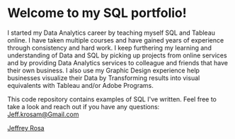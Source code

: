 # Welcome to my SQL portfolio!

I started my Data Analytics career by teaching myself SQL and Tableau online. I have taken multiple courses and have gained years of experience through consistency and hard work. I keep furthering my learning and understanding of Data and SQL by picking up projects from online services and by providing Data Analytics services to colleague and friends that have their own business. I also use my Graphic Design experience help businesses visualize their Data by Transforming results into visual equivalents with Tableau and/or Adobe Programs.

This code repository contains examples of SQL I've written. Feel free to take a look and reach out if you have any questions: Jeff.krosam@Gmail.com

<div class="badge-base LI-profile-badge" data-locale="en_US" data-size="medium" data-theme="dark" data-type="VERTICAL" data-vanity="jeffrey-rosa-data-analytics" data-version="v1"><a class="badge-base__link LI-simple-link" href="https://www.linkedin.com/in/jeffrey-rosa-data-analytics?trk=profile-badge">Jeffrey Rosa</a></div>
              
